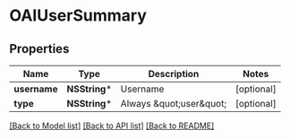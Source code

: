 # OAIUserSummary

## Properties
Name | Type | Description | Notes
------------ | ------------- | ------------- | -------------
**username** | **NSString*** | Username | [optional] 
**type** | **NSString*** | Always \&quot;user\&quot; | [optional] 

[[Back to Model list]](../README.md#documentation-for-models) [[Back to API list]](../README.md#documentation-for-api-endpoints) [[Back to README]](../README.md)


